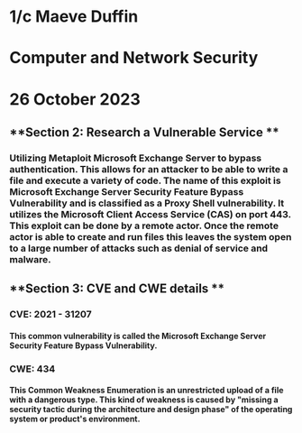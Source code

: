 # 1/c Maeve Duffin 
# Computer and Network Security 
# 26 October 2023

## **Section 2: Research a Vulnerable Service ** 
### Utilizing Metaploit Microsoft Exchange Server to bypass authentication. This allows for an attacker to be able to write a file and execute a variety of code. The name of this exploit is Microsoft Exchange Server Security Feature Bypass Vulnerability  and is classified as a Proxy Shell vulnerability. It utilizes the Microsoft Client Access Service (CAS) on port 443. This exploit can be done by a remote actor. Once the remote actor is able to create and run files this leaves the system open to a large number of attacks such as denial of service and malware. 



## **Section 3: CVE and CWE details **
### CVE: 2021 - 31207
#### This common vulnerability is called the Microsoft Exchange Server Security Feature Bypass Vulnerability. 
### CWE: 434
#### This Common Weakness Enumeration is an unrestricted upload of a file with a dangerous type. This kind of weakness is caused by "missing a security tactic during the architecture and design phase" of the operating system or product's environment. 
